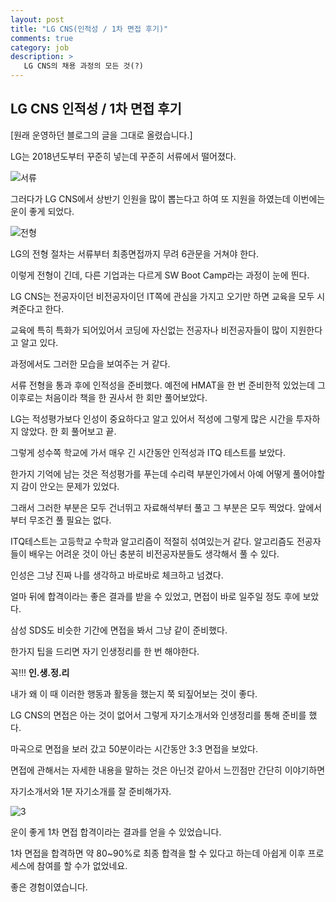 ```yaml
---
layout: post
title: "LG CNS(인적성 / 1차 면접 후기)"
comments: true
category: job
description: >
   LG CNS의 채용 과정의 모든 것(?)
---
```


## LG CNS 인적성 / 1차 면접 후기 

[원래 운영하던 블로그의 글을 그대로 올렸습니다.]

LG는 2018년도부터 꾸준히 넣는데 꾸준히 서류에서 떨어졌다.

![서류](https://user-images.githubusercontent.com/22094017/71953681-5423cd80-3226-11ea-8e44-52b5354d3cdb.png)

그러다가 LG CNS에서 상반기 인원을 많이 뽑는다고 하여 또 지원을 하였는데 이번에는 운이 좋게 되었다.

![전형](https://user-images.githubusercontent.com/22094017/71953682-5423cd80-3226-11ea-85d1-1129f139838c.png)

LG의 전형 절차는 서류부터 최종면접까지 무려 6관문을 거쳐야 한다.

이렇게 전형이 긴데, 다른 기업과는 다르게 SW Boot Camp라는 과정이 눈에 띈다.

LG CNS는 전공자이던 비전공자이던 IT쪽에 관심을 가지고 오기만 하면 교육을 모두 시켜준다고 한다.

교육에 특히 특화가 되어있어서 코딩에 자신없는 전공자나 비전공자들이 많이 지원한다고 알고 있다.

과정에서도 그러한 모습을 보여주는 거 같다.

서류 전형을 통과 후에 인적성을 준비했다. 예전에 HMAT을 한 번 준비한적 있었는데 그 이후로는 처음이라 책을 한 권사서 한 회만 풀어보았다.

LG는 적성평가보다 인성이 중요하다고 알고 있어서 적성에 그렇게 많은 시간을 투자하지 않았다. 한 회 풀어보고 끝.

그렇게 성수쪽 학교에 가서 매우 긴 시간동안 인적성과 ITQ 테스트를 보았다.

한가지 기억에 남는 것은 적성평가를 푸는데 수리력 부분인가에서 아예 어떻게 풀어야할지 감이 안오는 문제가 있었다.

그래서 그러한 부분은 모두 건너뛰고 자료해석부터 풀고 그 부분은 모두 찍었다. 앞에서부터 무조건 풀 필요는 없다.

ITQ테스트는 고등학교 수학과 알고리즘이 적절히 섞여있는거 같다. 알고리즘도 전공자들이 배우는 어려운 것이 아닌 충분히 비전공자분들도 생각해서 풀 수 있다.

인성은 그냥 진짜 나를 생각하고 바로바로 체크하고 넘겼다.

얼마 뒤에 합격이라는 좋은 결과를 받을 수 있었고, 면접이 바로 일주일 정도 후에 보았다.

삼성 SDS도 비슷한 기간에 면접을 봐서 그냥 같이 준비했다.

한가지 팁을 드리면 자기 인생정리를 한 번 해야한다.

꼭!!! <strong>인.생.정.리</strong>

내가 왜 이 때 이러한 행동과 활동을 했는지 쭉 되짚어보는 것이 좋다.

LG CNS의 면접은 아는 것이 없어서 그렇게 자기소개서와 인생정리를 통해 준비를 했다. 

마곡으로 면접을 보러 갔고 50분이라는 시간동안 3:3 면접을 보았다.

면접에 관해서는 자세한 내용을 말하는 것은 아닌것 같아서 느낀점만 간단히 이야기하면

자기소개서와 1분 자기소개를 잘 준비해가자.

![3](https://user-images.githubusercontent.com/22094017/71953683-54bc6400-3226-11ea-818b-5fa2a05fa86a.png)

운이 좋게 1차 면접 합격이라는 결과를 얻을 수 있었습니다.

1차 면접을 합격하면 약 80~90%로 최종 합격을 할 수 있다고 하는데 아쉽게 이후 프로세스에 참여를 할 수가 없었네요.

좋은 경험이였습니다.
